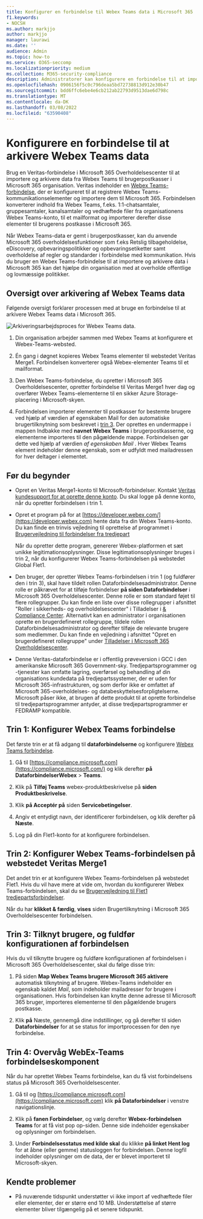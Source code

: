 ```yaml
---
title: Konfigurer en forbindelse til Webex Teams data i Microsoft 365
f1.keywords:
- NOCSH
ms.author: markjjo
author: markjjo
manager: laurawi
ms.date: ''
audience: Admin
ms.topic: how-to
ms.service: O365-seccomp
ms.localizationpriority: medium
ms.collection: M365-security-compliance
description: Administratorer kan konfigurere en forbindelse til at importere og arkivere data fra Veritas Webex-forbindelseskomponent Teams en Microsoft 365. Med denne forbindelse kan du arkivere data fra tredjepartsdatakilder i Microsoft 365, så du kan bruge overholdelsesfunktioner som f.eks retslig tilbageholdelse, indholdssøgning og opbevaringspolitikker til at administrere din organisations tredjepartsdata.
ms.openlocfilehash: 0906156f5c0c796deaa5bd72738813d912e30b47
ms.sourcegitcommit: bdd6ffc6ebe4e6cb212ab22793d9513dae6d798c
ms.translationtype: MT
ms.contentlocale: da-DK
ms.lasthandoff: 03/08/2022
ms.locfileid: "63590408"
---
```

# <a name="set-up-a-connector-to-archive-webex-teams-data"></a>Konfigurere en forbindelse til at arkivere Webex Teams data

Brug en Veritas-forbindelse i Microsoft 365 Overholdelsescenter til at importere og arkivere data fra Webex Teams til brugerpostkasser i Microsoft 365 organisation. Veritas indeholder en [Webex Teams-forbindelse](https://globanet.com/webex-teams/), der er konfigureret til at registrere Webex Teams-kommunikationselementer og importere dem til Microsoft 365. Forbindelsen konverterer indhold fra Webex Teams, f.eks. 1:1-chatsamtaler, gruppesamtaler, kanalsamtaler og vedhæftede filer fra organisationens Webex Teams-konto, til et mailformat og importerer derefter disse elementer til brugerens postkasse i Microsoft 365.

Når Webex Teams-data er gemt i brugerpostkasser, kan du anvende Microsoft 365 overholdelsesfunktioner som f.eks Retslig tilbageholdelse, eDiscovery, opbevaringspolitikker og opbevaringsetiketter samt overholdelse af regler og standarder i forbindelse med kommunikation. Hvis du bruger en Webex Teams-forbindelse til at importere og arkivere data i Microsoft 365 kan det hjælpe din organisation med at overholde offentlige og lovmæssige politikker.

## <a name="overview-of-archiving-webex-teams-data"></a>Oversigt over arkivering af Webex Teams data

Følgende oversigt forklarer processen med at bruge en forbindelse til at arkivere Webex Teams data i Microsoft 365.

![Arkiveringsarbejdsproces for Webex Teams data.](../media/WebexTeamsConnectorWorkflow.png)

1. Din organisation arbejder sammen med Webex Teams at konfigurere et Webex-Teams-websted.

2. Én gang i døgnet kopieres Webex Teams elementer til webstedet Veritas Merge1. Forbindelsen konverterer også Webex-elementer Teams til et mailformat.

3. Den Webex Teams-forbindelse, du opretter i Microsoft 365 Overholdelsescenter, opretter forbindelse til Veritas Merge1 hver dag og overfører Webex Teams-elementerne til en sikker Azure Storage-placering i Microsoft-skyen.

4. Forbindelsen importerer elementer til postkasser for bestemte brugere ved hjælp af værdien af egenskaben Mail  for den automatiske brugertilknytning som beskrevet i [trin 3](#step-3-map-users-and-complete-the-connector-setup). Der oprettes en undermappe i mappen Indbakke med **navnet Webex Teams** i brugerpostkasserne, og elementerne importeres til den pågældende mappe. Forbindelsen gør dette ved hjælp af værdien *af egenskaben Mail* . Hver Webex Teams element indeholder denne egenskab, som er udfyldt med mailadressen for hver deltager i elementet.

## <a name="before-you-begin"></a>Før du begynder

- Opret en Veritas Merge1-konto til Microsoft-forbindelser. Kontakt [Veritas kundesupport for at oprette denne konto](https://globanet.com/ms-connectors-contact). Du skal logge på denne konto, når du opretter forbindelsen i trin 1.

- Opret et program på for at [https://developer.webex.com/](https://developer.webex.com) hente data fra din Webex Teams-konto. Du kan finde en trinvis vejledning til oprettelse af programmet i [Brugervejledning til forbindelser fra tredjepart](https://docs.ms.merge1.globanetportal.com/Merge1%20Third-Party%20Connectors%20Webex%20Teams%20User%20Guide%20.pdf)

   Når du opretter dette program, genererer Webex-platformen et sæt unikke legitimationsoplysninger. Disse legitimationsoplysninger bruges i trin 2, når du konfigurerer Webex Teams-forbindelsen på webstedet Global Flet1.

- Den bruger, der opretter Webex Teams-forbindelsen i trin 1 (og fuldfører den i trin 3), skal have tildelt rollen Dataforbindelsesadministrator. Denne rolle er påkrævet for at tilføje forbindelser **på siden Dataforbindelser** i Microsoft 365 Overholdelsescenter. Denne rolle er som standard føjet til flere rollegrupper. Du kan finde en liste over disse rollegrupper i afsnittet "Roller i sikkerheds- og overholdelsescenter" i Tilladelser i [& Compliance Center](../security/office-365-security/permissions-in-the-security-and-compliance-center.md#roles-in-the-security--compliance-center). Alternativt kan en administrator i organisationen oprette en brugerdefineret rollegruppe, tildele rollen Dataforbindelsesadministrator og derefter tilføje de relevante brugere som medlemmer. Du kan finde en vejledning i afsnittet "Opret en brugerdefineret rollegruppe" under [Tilladelser i Microsoft 365 Overholdelsescenter](microsoft-365-compliance-center-permissions.md#create-a-custom-role-group).

- Denne Veritas-dataforbindelse er i offentlig prøveversion i GCC i den amerikanske Microsoft 365 Government-sky. Tredjepartsprogrammer og -tjenester kan omfatte lagring, overførsel og behandling af din organisations kundedata på tredjepartssystemer, der er uden for Microsoft 365-infrastrukturen, og som derfor ikke er omfattet af Microsoft 365-overholdelses- og databeskyttelsesforpligtelserne. Microsoft påser ikke, at brugen af dette produkt til at oprette forbindelse til tredjepartsprogrammer antyder, at disse tredjepartsprogrammer er FEDRAMP kompatible.

## <a name="step-1-set-up-the-webex-teams-connector"></a>Trin 1: Konfigurer Webex Teams forbindelse

Det første trin er at få adgang til **dataforbindelserne** og konfigurere [Webex Teams forbindelse](https://globanet.com/webex-teams/).

1. Gå til [https://compliance.microsoft.com](https://compliance.microsoft.com/) og klik derefter **på DataforbindelserWebex** >  **Teams**.

2. Klik på **Tilføj Teams** webex-produktbeskrivelse på **siden Produktbeskrivelse**.

3. Klik **på Acceptér på** siden **Servicebetingelser**.

4. Angiv et entydigt navn, der identificerer forbindelsen, og klik derefter på **Næste**.

5. Log på din Flet1-konto for at konfigurere forbindelsen.

## <a name="step-2-configure-the-webex-teams-connector-on-the-veritas-merge1-site"></a>Trin 2: Konfigurer Webex Teams-forbindelsen på webstedet Veritas Merge1

Det andet trin er at konfigurere Webex Teams-forbindelsen på webstedet Flet1. Hvis du vil have mere at vide om, hvordan du konfigurerer Webex Teams-forbindelsen, skal du se [Brugervejledning til Flet1 tredjepartsforbindelser](https://docs.ms.merge1.globanetportal.com/Merge1%20Third-Party%20Connectors%20Webex%20Teams%20User%20Guide%20.pdf).

Når du har **klikket & færdig**, **vises** siden Brugertilknytning i Microsoft 365 Overholdelsescenter forbindelsen.

## <a name="step-3-map-users-and-complete-the-connector-setup"></a>Trin 3: Tilknyt brugere, og fuldfør konfigurationen af forbindelsen

Hvis du vil tilknytte brugere og fuldføre konfigurationen af forbindelsen i Microsoft 365 Overholdelsescenter, skal du følge disse trin:

1. På siden **Map Webex Teams brugere Microsoft 365 aktivere** automatisk tilknytning af brugere. Webex-Teams indeholder en egenskab kaldet *Mail*, som indeholder mailadresser for brugere i organisationen. Hvis forbindelsen kan knytte denne adresse til Microsoft 365 bruger, importeres elementerne til den pågældende brugers postkasse.

2. Klik **på** Næste, gennemgå dine indstillinger, og gå derefter til siden **Dataforbindelser** for at se status for importprocessen for den nye forbindelse.

## <a name="step-4-monitor-the-webex-teams-connector"></a>Trin 4: Overvåg WebEx-Teams forbindelseskomponent

Når du har oprettet Webex Teams forbindelse, kan du få vist forbindelsens status på Microsoft 365 Overholdelsescenter.

1. Gå til og [https://compliance.microsoft.com](https://compliance.microsoft.com) klik **på Dataforbindelser** i venstre navigationslinje.

2. Klik på **fanen Forbindelser**, og vælg derefter **Webex-forbindelsen Teams** for at få vist pop op-siden. Denne side indeholder egenskaber og oplysninger om forbindelsen.

3. Under **Forbindelsesstatus med kilde skal** du klikke **på linket Hent log** for at åbne (eller gemme) statusloggen for forbindelsen. Denne logfil indeholder oplysninger om de data, der er blevet importeret til Microsoft-skyen.

## <a name="known-issues"></a>Kendte problemer

- På nuværende tidspunkt understøtter vi ikke import af vedhæftede filer eller elementer, der er større end 10 MB. Understøttelse af større elementer bliver tilgængelig på et senere tidspunkt.